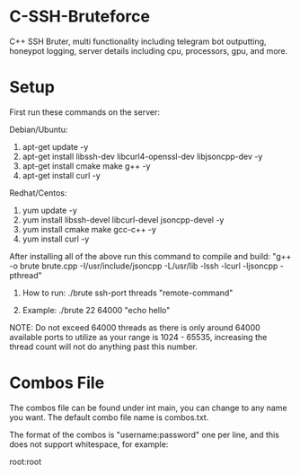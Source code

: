 # C-SSH-Bruteforce
C++ SSH Bruter, multi functionality including telegram bot outputting, honeypot logging, server details including cpu, processors, gpu, and more.

# Setup
First run these commands on the server:

Debian/Ubuntu:

1. apt-get update -y
2. apt-get install libssh-dev libcurl4-openssl-dev libjsoncpp-dev -y
3. apt-get install cmake make g++ -y
4. apt-get install curl -y

Redhat/Centos:

1. yum update -y 
2. yum install libssh-devel libcurl-devel jsoncpp-devel -y
3. yum install cmake make gcc-c++ -y
4. yum install curl -y

After installing all of the above run this command to compile and build: "g++ -o brute brute.cpp -I/usr/include/jsoncpp -L/usr/lib -lssh -lcurl -ljsoncpp -pthread"

1. How to run: ./brute ssh-port threads "remote-command"

2. Example: ./brute 22 64000 "echo hello"

NOTE: Do not exceed 64000 threads as there is only around 64000 available ports to utilize as your range is 1024 - 65535, increasing the thread count will not do anything past this number.

# Combos File
The combos file can be found under int main, you can change to any name you want. The default combo file name is combos.txt.

The format of the combos is "username:password" one per line, and this does not support whitespace, for example:

root:root
